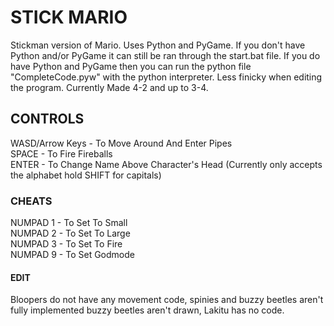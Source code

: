 # STICK MARIO
Stickman version of Mario. Uses Python and PyGame.
If you don't have Python and/or PyGame it can still be ran through the start.bat file.
If you do have Python and PyGame then you can run the python file "CompleteCode.pyw" with the python interpreter.
Less finicky when editing the program. Currently Made 4-2 and up to 3-4.

## CONTROLS
WASD/Arrow Keys - To Move Around And Enter Pipes <br />
SPACE           - To Fire Fireballs <br />
ENTER           - To Change Name Above Character's Head (Currently only accepts the alphabet hold SHIFT for capitals)
### CHEATS
NUMPAD 1        - To Set To Small <br />
NUMPAD 2        - To Set To Large <br />
NUMPAD 3        - To Set To Fire <br />
NUMPAD 9        - To Set Godmode

#### EDIT
Bloopers do not have any movement code, spinies and buzzy beetles aren't fully implemented buzzy beetles aren't drawn, Lakitu has no code.

